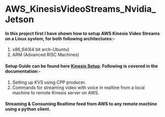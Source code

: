 # AWS_KinesisVideoStreams_Nvidia_Jetson

#### In this project first I have shown how to setup AWS Kinesis Video Streams on a Linux system, for both following architectures:-
1. x86_64(64 bit arch-Ubuntu)
2. ARM (Advanced RISC Machines)

#### Setup Guide can be found here  [Kinesis Setup](https://docs.google.com/document/d/1UVM8PoSXLun-Y0--8N4KDkcr2l0R0hh31chqJzDm-ug/edit?usp=sharing). Following is covered in the documentation:-
1. Setting up KVS using CPP producer.
2. Commands for streaming video with voice in realtine from a local machine to remote Kinesis server on AWS.

#### Streaming & Consuming Realtime feed from AWS to any remote machine using a python client.



